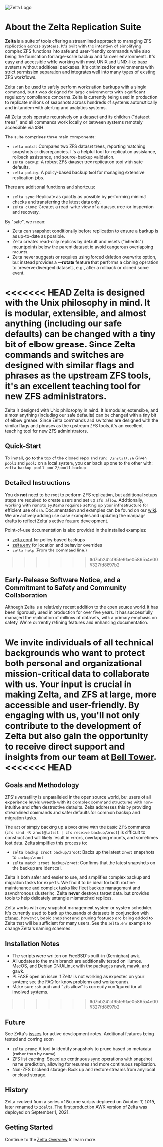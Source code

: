![Zelta Logo](https://zelta.space/index/zelta-banner.svg)

# About the Zelta Replication Suite

**Zelta** is a suite of tools offering a streamlined approach to managing ZFS replication across systems. It's built with the intention of simplifying complex ZFS functions into safe and user-friendly commands while also being the foundation for large-scale backup and failover environments. It's easy and accessible while working with most UNIX and UNIX-like base systems without additional packages. It's optimized for environments with strict permission separation and integrates well into many types of existing ZFS workflows.

Zelta can be used to safely perform workstation backups with a single command, but it was designed for large environments with significant regulatory compliance concerns. Zelta is currently being used in production to replicate millions of snapshots across hundreds of systems automatically and in tandem with alerting and analytics systems.

All Zelta tools operate recursively on a dataset and its children ("dataset trees") and all commands work locally or between systems remotely accessible via SSH.

The suite comprises three main components:

- `zelta match`: Compares two ZFS dataset trees, reporting matching snapshots or discrepancies. It's a helpful tool for replication assistance, rollback assistance, and source-backup validation.
- `zelta backup`: A robust ZFS dataset tree replication tool with safe defaults.
- `zelta policy`: A policy-based backup tool for managing extensive replication jobs.

There are additional functions and shortcuts:
- `zelta sync`: Replicate as quickly as possible by performing minimal checks and transferring the latest data only.
- `zelta clone`: Creates a read-write view of a dataset tree for inspection and recovery.

By "safe", we mean:
- Zelta can snapshot conditionally before replication to ensure a backup is as up-to-date as possible.
- Zelta creates read-only replicas by default and resets ("inherits") mountpoints below the parent dataset to avoid dangerous overlapping mounts.
- Zelta never suggests or requires using forced deletion overwrite option, but instead provides a **--rotate** feature that performs a cloning operation to preserve divergent datasets, e.g., after a rollback or cloned sorce event.

<<<<<<< HEAD
Zelta is designed with the Unix philosophy in mind. It is modular, extensible, and almost anything (including our safe defaults) can be changed with a tiny bit of elbow grease. Since Zelta commands and switches are designed with similar flags and phrases as the upstream ZFS tools, it's an excellent teaching tool for new ZFS administrators.
=======
Zelta is designed with Unix philosophy in mind. It is modular, extensible, and almost anything (including our safe defaults) can be changed with a tiny bit of elbow grease. Since Zelta commands and switches are designed with the similar flags and phrases as the upstream ZFS tools, it's an excellent teaching tool for new ZFS administrators.


## Quick-Start
To install, go to the top of the cloned repo and run: `./install.sh`
Given `pool1` and `pool2` on a local system, you can back up one to the other with: `zelta backup pool1 pool2/pool1-backup`


## Detailed Instructions
You do **not** need to be root to perform ZFS replication, but additional setups steps are required to create users and set up `zfs allow`. Additionally, working with remote systems requires setting up your infrastructure for efficient use of `ssh`. Documentation and examples can be found on our [wiki](https://github.com/bellhyve/zelta/wiki/Home-&-FAQ). We are actively adding use case examples and updating the manpage drafts to reflect Zelta's active feature development.

Point-of-use documentation is also provided in the installed examples:
- [zelta.conf](https://github.com/bellhyve/zelta/blob/main/zelta.conf) for policy-based backups
- [zelta.env](https://github.com/bellhyve/zelta/blob/main/zelta.env) for location and behavior overrides
- `zelta help` (From the command line.)
>>>>>>> 9d7bb241cf95fe9fae05865a4e005327fd8897b2


## Early-Release Software Notice, and a Commitment to Safety and Community Collaboration

Although Zelta is a relatively recent addition to the open source world, it has been rigorously used in production for over five years. It has successfully managed the replication of millions of datasets, with a primary emphasis on safety. We're currently refining features and enhancing documentation.

We invite individuals of all technical backgrounds who want to protect both personal and organizational mission-critical data to collaborate with us. Your input is crucial in making Zelta, and ZFS at large, more accessible and user-friendly. By engaging with us, you'll not only contribute to the development of Zelta but also gain the opportunity to receive direct support and insights from our team at [Bell Tower](https://belltower.it/).
<<<<<<< HEAD
=======


## Goals and Methodology

ZFS's versatility is unparalleled in the open source world, but users of all experience levels wrestle with its complex command structures with non-intuitive and often destructive defaults. Zelta addresses this by providing streamlined commands and safer defaults for common backup and migration tasks.

The act of simply backing up a boot drive with the basic ZFS commands (`zfs send -R zroot@latest | zfs receive backup/zroot`) is difficult to construct and will likely result in errors, overlapping mounts, and sometimes lost data. Zelta simplifies this process to:
- `zelta backup zroot backup/zroot`: Backs up the latest `zroot` snapshots to `backup/zroot`
- `zelta match zroot backup/zroot`: Confirms that the latest snapshots on the backup are identical.

Zelta is both safer and easier to use, and simplifies complex backup and migration tasks for experts. We find it to be ideal for both routine maintenance and complex tasks like fleet backup management and asynchronous clustering. Zelta **never** destroys target data, but provides tools to help delicately untangle mismatched replicas.

Zelta works with any snapshot management system or system scheduler. It's currently used to back up thousands of datasets in conjunction with [zfsnap](https://github.com/zfsnap/zfsnap), however, basic snapshot and pruning features are being added to Zelta that will be sufficient for many users. See the `zelta.env` example to change Zelta's naming schemes.

## Installation Notes

- The scripts were written on FreeBSD's built-in (Kernighan) awk.
- All updates to the main branch are additionally tested on Illumos, MacOS, and Debian GNU/Linux with the packages nawk, mawk, and gawk.
- PLEASE open an issue if Zelta is not working as expected on your system; see the FAQ for know problems and workarounds.
- Make sure ssh auth and "zfs allow" is correctly configured for all involved systems.
>>>>>>> 9d7bb241cf95fe9fae05865a4e005327fd8897b2


## Future

See Zelta's [issues](https://github.com/bellhyve/zelta/issues) for active development notes. Additional features being tested and coming soon:
- `zelta prune`: A tool to identify snapshots to prune based on metadata (rather than by name).
- ZFS list caching: Speed up continuous sync operations with snapshot name prediction, allowing for resumes and more continuous replication.
- Non-ZFS backend storage: Back up and restore streams from any local or cloud storage.


## History

Zelta evolved from a series of Bourne scripts deployed on October 7, 2019, later renamed to `zdelta`. The first production AWK version of Zelta was deployed on September 1, 2021.


## Getting Started

Continue to the [Zelta Overview](https://zelta.space/en/home/overview) to learn more.

